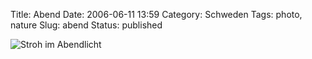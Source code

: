 Title: Abend
Date: 2006-06-11 13:59
Category: Schweden
Tags: photo, nature
Slug: abend
Status: published

![Stroh im Abendlicht](/pic/sonnenunt.jpg)

